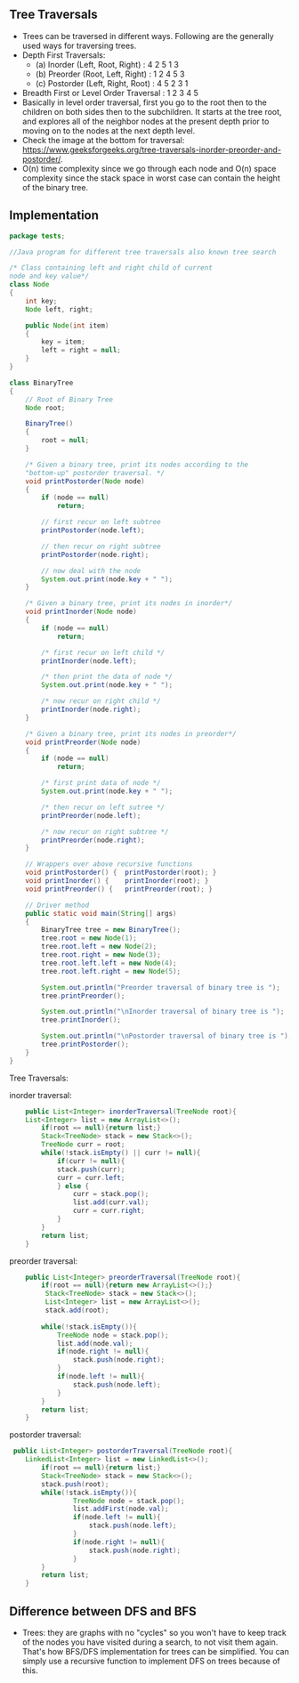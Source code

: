 ## Tree Traversals
- Trees can be traversed in different ways. Following are the generally used ways for traversing trees.
- Depth First Traversals:
    - (a) Inorder (Left, Root, Right) : 4 2 5 1 3
    - (b) Preorder (Root, Left, Right) : 1 2 4 5 3
    - (c) Postorder (Left, Right, Root) : 4 5 2 3 1
- Breadth First or Level Order Traversal : 1 2 3 4 5
- Basically in level order traversal, first you go to the root then to the children on both sides then to the subchildren. It starts at the tree root, and explores all of the neighbor nodes at the present depth prior to moving on to the nodes at the next depth level.
- Check the image at the bottom for traversal: https://www.geeksforgeeks.org/tree-traversals-inorder-preorder-and-postorder/.
- O(n) time complexity since we go through each node and O(n) space complexity since the stack space in worst case can contain the height of the binary tree.

## Implementation

```java
package tests;

//Java program for different tree traversals also known tree search

/* Class containing left and right child of current 
node and key value*/
class Node 
{ 
	int key; 
	Node left, right; 

	public Node(int item) 
	{ 
		key = item; 
		left = right = null; 
	} 
} 

class BinaryTree 
{ 
	// Root of Binary Tree 
	Node root; 

	BinaryTree() 
	{ 
		root = null; 
	} 

	/* Given a binary tree, print its nodes according to the 
	"bottom-up" postorder traversal. */
	void printPostorder(Node node) 
	{ 
		if (node == null) 
			return; 

		// first recur on left subtree 
		printPostorder(node.left); 

		// then recur on right subtree 
		printPostorder(node.right); 

		// now deal with the node 
		System.out.print(node.key + " "); 
	} 

	/* Given a binary tree, print its nodes in inorder*/
	void printInorder(Node node) 
	{ 
		if (node == null) 
			return; 

		/* first recur on left child */
		printInorder(node.left); 

		/* then print the data of node */
		System.out.print(node.key + " "); 

		/* now recur on right child */
		printInorder(node.right); 
	} 

	/* Given a binary tree, print its nodes in preorder*/
	void printPreorder(Node node) 
	{ 
		if (node == null) 
			return; 

		/* first print data of node */
		System.out.print(node.key + " "); 

		/* then recur on left sutree */
		printPreorder(node.left); 

		/* now recur on right subtree */
		printPreorder(node.right); 
	} 

	// Wrappers over above recursive functions 
	void printPostorder() {	 printPostorder(root); } 
	void printInorder() {	 printInorder(root); } 
	void printPreorder() {	 printPreorder(root); } 

	// Driver method 
	public static void main(String[] args) 
	{ 
		BinaryTree tree = new BinaryTree(); 
		tree.root = new Node(1); 
		tree.root.left = new Node(2); 
		tree.root.right = new Node(3); 
		tree.root.left.left = new Node(4); 
		tree.root.left.right = new Node(5); 

		System.out.println("Preorder traversal of binary tree is "); 
		tree.printPreorder(); 

		System.out.println("\nInorder traversal of binary tree is "); 
		tree.printInorder(); 

		System.out.println("\nPostorder traversal of binary tree is "); 
		tree.printPostorder(); 
	} 
} 
```

Tree Traversals:

inorder traversal:
```java
    public List<Integer> inorderTraversal(TreeNode root){
    List<Integer> list = new ArrayList<>();
        if(root == null){return list;}
        Stack<TreeNode> stack = new Stack<>(); 
        TreeNode curr = root;
        while(!stack.isEmpty() || curr != null){
            if(curr != null){
            stack.push(curr);
            curr = curr.left;
            } else {
                curr = stack.pop();
                list.add(curr.val);
                curr = curr.right;
            }
        }
        return list;
    }
```

preorder traversal:
```java
    public List<Integer> preorderTraversal(TreeNode root){
        if(root == null){return new ArrayList<>();}
         Stack<TreeNode> stack = new Stack<>();
         List<Integer> list = new ArrayList<>();
         stack.add(root);
        
        while(!stack.isEmpty()){
            TreeNode node = stack.pop();
            list.add(node.val);
            if(node.right != null){
                stack.push(node.right);
            }
            if(node.left != null){
                stack.push(node.left);
            }
        }
        return list;
    }
```

postorder traversal:
```java
 public List<Integer> postorderTraversal(TreeNode root){
    LinkedList<Integer> list = new LinkedList<>();
        if(root == null){return list;}
        Stack<TreeNode> stack = new Stack<>(); 
        stack.push(root);
        while(!stack.isEmpty()){
                TreeNode node = stack.pop();
                list.addFirst(node.val);
                if(node.left != null){
                    stack.push(node.left);
                }
                if(node.right != null){
                    stack.push(node.right);
                }
        }
        return list;
    }
```

## Difference between DFS and BFS
- Trees: they are graphs with no "cycles" so you won't have to keep track of the nodes you have visited during a search, to not visit them again. That's how BFS/DFS implementation for trees can be simplified. You can simply use a recursive function to implement DFS on trees because of this.